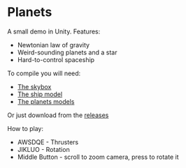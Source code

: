 # Planets

A small demo in Unity. Features:

- Newtonian law of gravity
- Weird-sounding planets and a star
- Hard-to-control spaceship

To compile you will need:

- [The skybox](https://assetstore.unity.com/packages/2d/textures-materials/milky-way-skybox-94001) 
- [The ship model](https://assetstore.unity.com/packages/3d/vehicles/space/space-shuttle-34972)
- [The planets models](https://assetstore.unity.com/packages/3d/poly-planets-34894)

Or just download from the [releases](https://github.com/Ashymad/Planets/releases)

How to play:

- AWSDQE - Thrusters
- JIKLUO - Rotation
- Middle Button - scroll to zoom camera, press to rotate it

